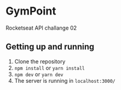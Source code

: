 # GymPoint

Rocketseat API challange 02

## Getting up and running

1. Clone the repository
2. `npm install` or `yarn install`
3. `npm dev` or `yarn dev`
4. The server is running in `localhost:3000/`
